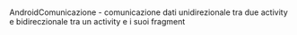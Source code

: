 # 
AndroidComunicazione - comunicazione dati unidirezionale tra due activity e bidireczionale tra un activity e i suoi fragment
